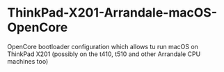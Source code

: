 # ThinkPad-X201-Arrandale-macOS-OpenCore
OpenCore bootloader configuration which allows tu run macOS on ThinkPad X201 (possibly on the t410, t510 and other Arrandale CPU machines too)
